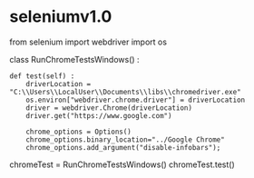 # seleniumv1.0
from selenium import  webdriver
import  os

class RunChromeTestsWindows() :

    def test(self) :
        driverLocation = "C:\\Users\\LocalUser\\Documents\\libs\\chromedriver.exe"
        os.environ["webdriver.chrome.driver"] = driverLocation
        driver = webdriver.Chrome(driverLocation)
        driver.get("https://www.google.com")

        chrome_options = Options()
        chrome_options.binary_location="../Google Chrome"
        chrome_options.add_argument("disable-infobars");

chromeTest = RunChromeTestsWindows()
chromeTest.test()
